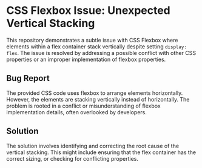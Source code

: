 # CSS Flexbox Issue: Unexpected Vertical Stacking

This repository demonstrates a subtle issue with CSS Flexbox where elements within a flex container stack vertically despite setting `display: flex`.  The issue is resolved by addressing a possible conflict with other CSS properties or an improper implementation of flexbox properties.

## Bug Report
The provided CSS code uses flexbox to arrange elements horizontally. However, the elements are stacking vertically instead of horizontally. The problem is rooted in a conflict or misunderstanding of flexbox implementation details, often overlooked by developers.

## Solution
The solution involves identifying and correcting the root cause of the vertical stacking. This might include ensuring that the flex container has the correct sizing, or checking for conflicting properties.